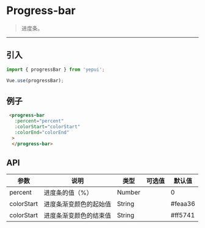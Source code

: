 # Progress-bar

> 进度条。

-------------

## 引入

```javascript
import { progressBar } from 'yepui';

Vue.use(progressBar);
```

## 例子

```html
 <progress-bar 
   :percent="percent"
   :colorStart="colorStart"
   :colorEnd="colorEnd"
  >
  </progress-bar>
```

## API
| 参数 | 说明 | 类型 | 可选值 | 默认值 |
|------|-------|---------|-------|--------|
| percent | 进度条的值（%） | Number | | 0 |
| colorStart | 进度条渐变颜色的起始值 | String | | #feaa36 |
| colorStart | 进度条渐变颜色的结束值 | String | | #ff5741 |

